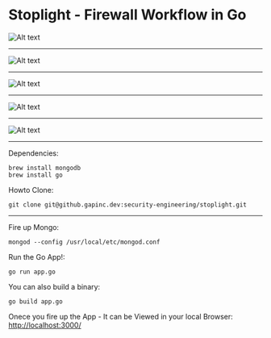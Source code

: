 Stoplight - Firewall Workflow in Go
======================================

![Alt text](http://github.gapinc.dev/security-engineering/stoplight/release/images/raw/master/firewall_req.png "Re-imagined Firewall Request App")

---------

![Alt text](http://github.gapinc.dev/security-engineering/stoplight/release/images/raw/master/firewall_request_makerequest.png "Re-imagined Firewall Request App")

---------

![Alt text](http://github.gapinc.dev/security-engineering/stoplight/release/images/raw/master/firewall_request_status.png "Re-imagined Firewall Request App")

---------

![Alt text](http://github.gapinc.dev/security-engineering/stoplight/release/images/raw/master/firewall_request_approval.png "Re-imagined Firewall Request App")

---------

![Alt text](http://github.gapinc.dev/security-engineering/stoplight/release/images/raw/master/firewall_request_audit.png "Re-imagined Firewall Request App")

---------







Dependencies:
```
brew install mongodb
brew install go
```

Howto Clone:
```
git clone git@github.gapinc.dev:security-engineering/stoplight.git
```

-------

Fire up Mongo:
```
mongod --config /usr/local/etc/mongod.conf
```

Run the Go App!:
```
go run app.go
```

You can also build a binary:
```
go build app.go
```

Onece you fire up the App - It can be Viewed in your local Browser: [http://localhost:3000/](http://localhost:3000/)

